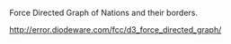 Force Directed Graph of Nations and their borders.

http://error.diodeware.com/fcc/d3_force_directed_graph/